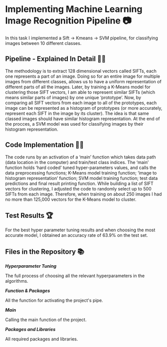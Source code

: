 # Implementing Machine Learning Image Recognition Pipeline 📷
In this task I implemented a Sift -> Kmeans -> SVM pipeline, for classifying images between 10 different classes.
<br>
## Pipeline - Explained In Detail 🕵️‍♀️
The methodology is to extract 128 dimensional vectors called SIFTs, each one represents a part of an image. Doing so for an entire image for multiple images from different classes, allows us to have a uniform representation of different parts of all the images.
Later, by training a K-Means model for clustering those SIFT vectors, I am able to represent similar SIFTs (which means similar parts of images) by one unique ‘prototype’.
Now, by comparing all SIFT vectors from each image to all of the prototypes, each image can be represented as a histogram of prototypes (or more accurately, represent each SIFT in the image by its cluster). The idea is that same classed images should have similar histogram representation.
At the end of the procces, a SVM model was used for classifying images by their histogram representation.
<br>
## Code Implementation 👩‍💻
The code runs by an activation of a ‘main’ function which takes data path (data location in the computer) and train/test class indices.
The ‘main’ function holds ‘hard coded’ tuned hyper-parameters values, and calls the data preprocessing functions; K-Means model training function; ‘image to histogram representation’ function; SVM model training function; test data predictions and final result printing function.
While building a list of SIFT vectors for clustering, I adjusted the code to randomly select up to 500 SIFTs from each image. Therefore, when training on about 250 images I had no more than 125,000 vectors for the K-Means model to cluster.
<br>
## Test Results 🏆
For the best hyper parameter tuning results and when choosing the most accurate model, I obtained an accuracy rate of 63.9% on the test set.
<br>
## Files in the Repository 📚
***Hyperparameter Tuning***

The full process of choosing all the relevant hyperparameters in the algorithms.

***Function & Packages***

All the function for activating the project's pipe.

***Main***

Calling the main function of the project.

***Packages and Libraries***

All required packages and libraries.
